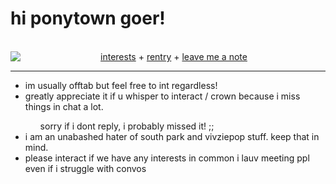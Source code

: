 <html> 
<h1>hi ponytown goer! </h1>
  <br>
 <div align="center">  <a href="https://megamitensei.fandom.com/wiki/Raidou_Kuzunoha_XIV" target="_blank" rel="noopener noreferrer"><img src="https://64.media.tumblr.com/8724be6bad564b50c18cea15dc0fc187/tumblr_n1xhlf8rAo1ttjo3ko1_r1_250.gifv" align="left"></a> <a href="https://rentry.co/runoinchrests" alt="I LOVE RAIDOU KUZUNOHA">interests</a> + <a href="https://rentry.co/shinjiru">rentry</a> + <a href="https://shinminase.123guestbook.com/"> leave me a note </a> </div>
  <hr size="1">
  <ul>
  <li> im usually offtab but feel free to int regardless! </li>
    <li> greatly appreciate it if u whisper to interact / crown because i miss things in chat a lot.</li>
    <ul> sorry if i dont reply, i probably missed it! ;;</
      <li></li>
    </ul>
    <li> i am an unabashed hater of south park and vivziepop stuff. keep that in mind. </li>
    <li> please interact if we have any interests in common i lauv meeting ppl even if i struggle with convos </li>
  </ul>
</html>
<!--
**shinminase/shinminase** is a ✨ _special_ ✨ repository because its `README.md` (this file) appears on your GitHub profile.

Here are some ideas to get you started:

- 🔭 I’m currently working on ...
- 🌱 I’m currently learning ...
- 👯 I’m looking to collaborate on ...
- 🤔 I’m looking for help with ...
- 💬 Ask me about ...
- 📫 How to reach me: ...
- 😄 Pronouns: ...
- ⚡ Fun fact: ...
-->
